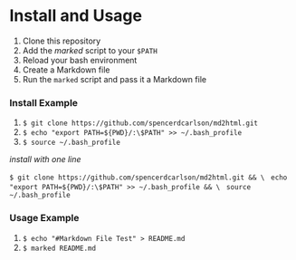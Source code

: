 # Install and Usage
 1. Clone this repository
 2. Add the _marked_ script to your `$PATH`
 3. Reload your bash environment
 4. Create a Markdown file
 5. Run the `marked` script and pass it a Markdown file

### Install Example
 1. `$ git clone https://github.com/spencerdcarlson/md2html.git`
 2. `$ echo "export PATH=${PWD}/:\$PATH" >> ~/.bash_profile`
 3. `$ source ~/.bash_profile`
 
_install with one line_

`$ git clone https://github.com/spencerdcarlson/md2html.git && \`
 ` echo "export PATH=${PWD}/:\$PATH" >> ~/.bash_profile && \`
 ` source ~/.bash_profile`

### Usage Example
 1. `$ echo "#Markdown File Test" > README.md`
 2. `$ marked README.md`


